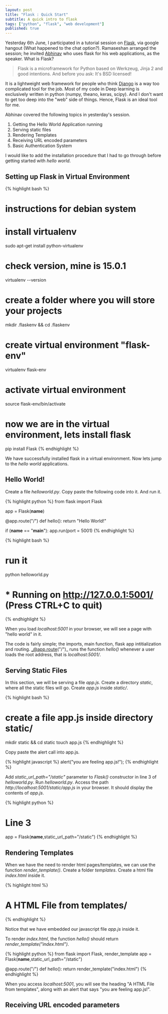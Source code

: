 ```yaml
---
layout: post
title: "Flask : Quick Start"
subtitle: A quick intro to flask
tags: ["python", "flask", "web development"]
published: true
---
```


Yesterday 6th June, I participated in a tutorial session on [Flask](http://flask.pocoo.org/), via google hangout (What happened to the chat option?). Ramaseshan arranged the session; he invited [Abhinav]() who uses flask for his web applications, as the speaker. What is Flask? 

> Flask is a microframework for Python based on Werkzeug, Jinja 2 and good intentions. And before you ask: It's BSD licensed!

It is a lightweight web framework for people who think [Django](https://www.djangoproject.com/) is a way too complicated tool for the job. Most of my code in Deep learning is exclusively written in python (numpy, theano, keras, scipy). And I don't want to get too deep into the "web" side of things. Hence, Flask is an ideal tool for me.

Abhinav covered the following topics in yesterday's session.

1. Getting the Hello World Application running
2. Serving static files
3. Rendering Templates
4. Receiving URL encoded parameters
5. Basic Authentication System


I would like to add the installation procedure that I had to go through before getting started with _hello world_.

## Setting up Flask in Virtual Environment

{% highlight bash %}
# instructions for debian system
# install virtualenv 
sudo apt-get install python-virtualenv
# check version, mine is 15.0.1
virtualenv --version
# create a folder where you will store your projects
mkdir .flaskenv && cd .flaskenv
# create virtual environment "flask-env"
virtualenv flask-env
# activate virtual environment
source flask-env/bin/activate
# now we are in the virtual environment, lets install flask
pip install Flask
{% endhighlight %}


We have successfully installed flask in a virtual environment. Now lets jump to the _hello world_ applications.

## Hello World!

Create a file _helloworld.py_. Copy paste the following code into it. And run it.

{% highlight python %}
from flask import Flask

app = Flask(__name__)

@app.route("/") 
def hello(): 
    return "Hello World!"


if (__name__ == "__main__"): 
    app.run(port = 5001) 
{% endhighlight %}


{% highlight bash %}
# run it
python helloworld.py
# * Running on http://127.0.0.1:5001/ (Press CTRL+C to quit)
{% endhighlight %}

When you load _localhost:5001_ in your browser, we will see a page with "hello world" in it. 

The code is fairly simple; the imports, main function, flask app intitialization and routing. _@app.route("/")_ runs the function _hello()_ whenever a user loads the root address, that is _localhost:5001/_. 

## Serving Static Files

In this section, we will be serving a file _app.js_. Create a directory _static_, where all the static files will go. Create _app.js_ inside _static/_.

{% highlight bash %}
# create a file app.js inside directory static/
mkdir static && cd static
touch app.js
{% endhighlight %}

Copy paste the alert call into app.js. 

{% highlight javascript %}
alert("you are feeling app.js!");
{% endhighlight %}

Add _static_url_path="/static"_ parameter to _Flask()_ constructor in line 3 of _helloworld.py_. Run _helloworld.py_. Access the path _http://localhost:5001/static/app.js_ in your browser. It should display the contents of _app.js_.

{% highlight python %}
# Line 3
app = Flask(__name__,static_url_path="/static") 
{% endhighlight %}


## Rendering Templates

When we have the need to render html pages/templates, we can use the function *render_template()*. Create a folder _templates_. Create a html file _index.html_ inside it. 

{% highlight html %}
<h1>A HTML File from templates/</h1>
<script src="static/app.js"></script>
{% endhighlight %}

Notice that we have embedded our javascript file _app.js_ inside it. 

To render _index.html_, the function _hello()_ should return *render_template("index.html")*. 

{% highlight python %}
from flask import Flask, render_template
app = Flask(__name__,static_url_path="/static") 

@app.route("/") 
def hello(): 
    return render_template("index.html")
{% endhighlight %}

When you access _localhost:5001_, you will see the heading "A HTML File from templates", along with an alert that says "you are feeling app.js!". 

## Receiving URL encoded parameters




